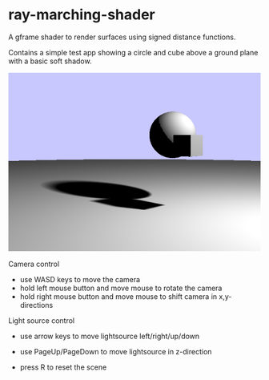 # ray-marching-shader
A gframe shader to render surfaces using signed distance functions.

Contains a simple test app showing a circle and cube above a ground plane with a basic soft shadow.

![alt text](https://github.com/conradplake/ray-marching-shader/blob/faf8d5bbbefa4a91c3a92d391685fc2de93e7018/screenshot.PNG "Screenshot")

Camera control
- use WASD keys to move the camera
- hold left mouse button and move mouse to rotate the camera
- hold right mouse button and move mouse to shift camera in x,y-directions

Light source control
- use arrow keys to move lightsource left/right/up/down
- use PageUp/PageDown to move lightsource in z-direction

- press R to reset the scene
